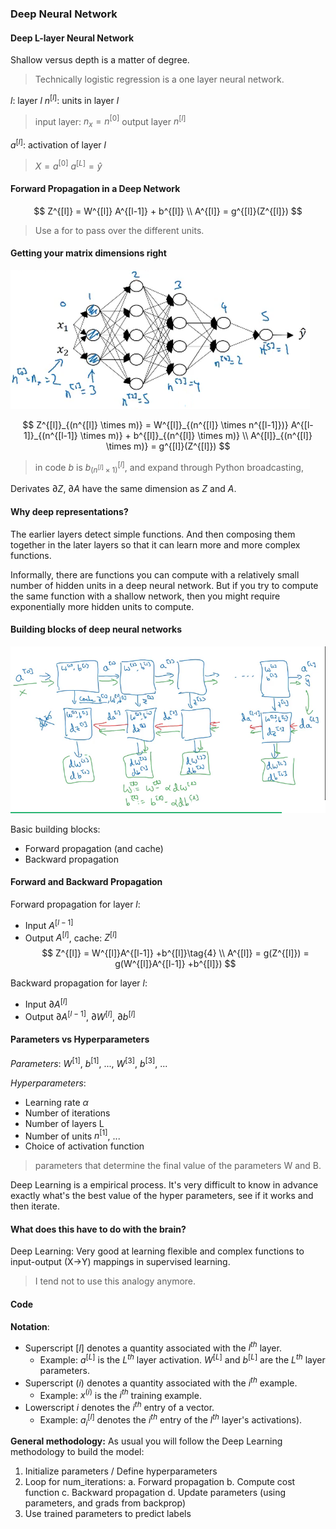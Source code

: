 ### Deep Neural Network
#### Deep L-layer Neural Network
Shallow versus depth is a matter of degree.

> Technically logistic regression is a one layer neural network.

$l$: layer $l$
$n^{[l]}$: units in layer $l$
> input layer: $n_x = n^{[0]}$
> output layer $n^{[l]}$

$a^{[l]}$: activation of layer $l$
> $X = a^{[0]}$
> $a^{[L]} = \hat{y}$

#### Forward Propagation in a Deep Network
$$
Z^{[l]} = W^{[l]} A^{[l-1]} + b^{[l]} \\
A^{[l]} = g^{[l]}(Z^{[l]})
$$
> Use a for to pass over the different units.

#### Getting your matrix dimensions right

![Deep Neural Network](img/DeepNeuralNetwork.png)

$$
Z^{[l]}_{(n^{[l]} \times m)} = W^{[l]}_{(n^{[l]} \times n^{[l-1]})} A^{[l-1]}_{(n^{[l-1]} \times m)} + b^{[l]}_{(n^{[l]} \times m)} \\
A^{[l]}_{(n^{[l]} \times m)} = g^{[l]}(Z^{[l]})
$$
> in code $b$ is $b^{[l]}_{(n^{[l]} \times 1)}$, and expand through Python broadcasting,

Derivates $\partial Z$, $\partial A$ have the same dimension as $Z$ and $A$.

#### Why deep representations?
The earlier layers detect simple functions. And then composing them together in the later layers so that it can learn more and more complex functions.

Informally, there are functions you can compute with a relatively small number of hidden units in a deep neural network. But if you try to compute the same function with a shallow network, then you might require exponentially more hidden units to compute.

#### Building blocks of deep neural networks

![Forward Back Propagation Deep](img/ForwardBackPropagationDeep.png)

Basic building blocks:
- Forward propagation (and cache)
- Backward propagation

#### Forward and Backward Propagation

Forward propagation for layer $l$:
- Input $A^{[l-1]}$
- Output $A^{[l]}$, cache: $Z^{[l]}$
$$
Z^{[l]} = W^{[l]}A^{[l-1]} +b^{[l]}\tag{4} \\
A^{[l]} = g(Z^{[l]}) = g(W^{[l]}A^{[l-1]} +b^{[l]})
$$

Backward propagation for layer $l$:
- Input $\partial A^{[l]}$
- Output $\partial A^{[l-1]}$, $\partial W^{[l]}$, $\partial b^{[l]}$

#### Parameters vs Hyperparameters

*Parameters*: $W^{[1]}$, $b^{[1]}$, ..., $W^{[3]}$, $b^{[3]}$, ...

*Hyperparameters*:
- Learning rate $\alpha$
- Number of iterations
- Number of layers L
- Number of units $n^{[1]}$, ...
- Choice of activation function

> parameters that determine the final value of the parameters W and B.

Deep Learning is a empirical process. It's very difficult to know in advance exactly what's the best value of the hyper parameters, see if it works and then iterate.

#### What does this have to do with the brain?
Deep Learning:
Very good at learning flexible and complex functions to input-output (X->Y) mappings in supervised learning.

> I tend not to use this analogy anymore.

#### Code
**Notation**:
- Superscript $[l]$ denotes a quantity associated with the $l^{th}$ layer.
    - Example: $a^{[L]}$ is the $L^{th}$ layer activation. $W^{[L]}$ and $b^{[L]}$ are the $L^{th}$ layer parameters.
- Superscript $(i)$ denotes a quantity associated with the $i^{th}$ example.
    - Example: $x^{(i)}$ is the $i^{th}$ training example.
- Lowerscript $i$ denotes the $i^{th}$ entry of a vector.
    - Example: $a^{[l]}_i$ denotes the $i^{th}$ entry of the $l^{th}$ layer's activations).

**General methodology:**
As usual you will follow the Deep Learning methodology to build the model:
1. Initialize parameters / Define hyperparameters
1. Loop for num_iterations:
    a. Forward propagation
    b. Compute cost function
    c. Backward propagation
    d. Update parameters (using parameters, and grads from backprop)
1. Use trained parameters to predict labels
